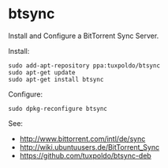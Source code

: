 btsync
======

Install and
Configure a BitTorrent Sync Server. 

Install:

	sudo add-apt-repository ppa:tuxpoldo/btsync
	sudo apt-get update
	sudo apt-get install btsync 

Configure:

	sudo dpkg-reconfigure btsync


See:

- http://www.bittorrent.com/intl/de/sync
- http://wiki.ubuntuusers.de/BitTorrent_Sync
- https://github.com/tuxpoldo/btsync-deb

